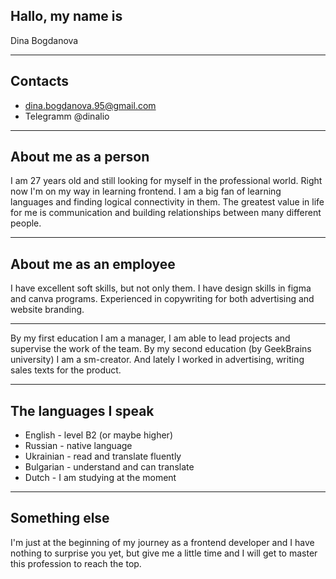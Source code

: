 ## Hallo, my name is
 Dina Bogdanova
***
 ## Contacts 
 - dina.bogdanova.95@gmail.com 
 - Telegramm @dinalio
***
 ## About me as a person 
 I am 27 years old and still looking for myself in the professional world. Right now I'm on my way in learning frontend.
 I am a big fan of learning languages and finding logical connectivity in them. The greatest value in life for me is communication and building relationships between many different people. 
***
 ## About me as an employee
I have excellent soft skills, but not only them.
I have design skills in figma and canva programs.
Experienced in copywriting for both advertising and website branding. 
***
By my first education I am a manager, I am able to lead projects and supervise the work of the team. 
By my second education (by GeekBrains university) I am a sm-creator.
And lately I worked in advertising, writing sales texts for the product. 
***
## The languages I speak
- English - level B2 (or maybe higher) 
- Russian - native language 
- Ukrainian - read and translate fluently
- Bulgarian - understand and can translate 
- Dutch - I am studying at the moment
***
## Something else
I'm just at the beginning of my journey as a frontend developer and I have nothing to surprise you yet, but give me a little time and I will get to master this profession to reach the top. 
